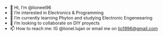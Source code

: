 - 👋 Hi, I’m @lioneel96
- 👀 I’m interested in Electronics & Programming
- 🌱 I’m currently learning Phyton and studying Electronic Engeneearing
- 💞️ I’m looking to collaborate on DIY proyects
- 📫 How to reach me: IG @lionel.lujan or email me on lio1996@gmail.com

<!---
lioneel96/lioneel96 is a ✨ special ✨ repository because its `README.md` (this file) appears on your GitHub profile.
You can click the Preview link to take a look at your changes.
--->
